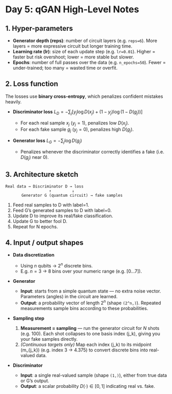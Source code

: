 # Day 5: qGAN High-Level Notes

## 1. Hyper-parameters

* **Generator depth (reps)**: number of circuit layers (e.g. `reps=6`). More layers = more expressive circuit but longer training time.
* **Learning rate (lr)**: size of each update step (e.g. `lr=0.01`). Higher = faster but risk overshoot; lower = more stable but slower.
* **Epochs**: number of full passes over the data (e.g. `n_epochs=50`). Fewer = under-trained; too many = wasted time or overfit.

## 2. Loss function

The losses use **binary cross-entropy**, which penalizes confident mistakes heavily.

* **Discriminator loss**
  $L_D = -\sum_j \bigl[y_j \log D(x_j) + (1-y_j) \log(1 - D(g_j))\bigr]$

  * For each real sample $x_j$ ($y_j=1$), penalizes low $D(x_j)$.
  * For each fake sample $g_j$ ($y_j=0$), penalizes high $D(g_j)$.

* **Generator loss**
  $L_G = -\sum_j \log D(g_j)$

  * Penalizes whenever the discriminator correctly identifies a fake (i.e. $D(g_j)$ near 0).

## 3. Architecture sketch

```
Real data → Discriminator D → loss
                   ↑         ↓
       Generator G (quantum circuit) → fake samples
```

1. Feed real samples to D with label=1.
2. Feed G’s generated samples to D with label=0.
3. Update D to improve its real/fake classification.
4. Update G to better fool D.
5. Repeat for N epochs.

## 4. Input / output shapes

* **Data discretization**

  * Using $n$ qubits → $2^n$ discrete bins.
  * E.g. $n=3$ → 8 bins over your numeric range (e.g. \[0…7]).

* **Generator**

  * **Input**: starts from a simple quantum state — no extra noise vector. Parameters (angles) in the circuit are learned.
  * **Output**: a probability vector of length $2^n$ (shape `(2^n,)`). Repeated measurements sample bins according to these probabilities.

* **Sampling step**

  1. **Measurement = sampling** — run the generator circuit for _N_ shots (e.g. 100). Each shot collapses to one basis index \(j_k\), giving you your fake samples directly.
  2. *(Continuous targets only)* Map each index \(j_k\) to its midpoint \(m_{j_k}\) (e.g. index 3 → 4.375) to convert discrete bins into real-valued data.


* **Discriminator**

  * **Input**: a single real-valued sample (shape `(1,)`), either from true data or G’s output.
  * **Output**: a scalar probability $D(\cdot)\in[0,1]$ indicating real vs. fake.

